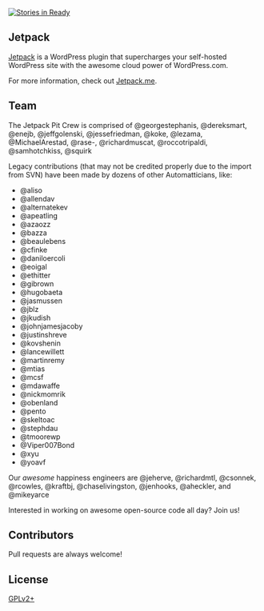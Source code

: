 [![Stories in Ready](https://badge.waffle.io/Automattic/Jetpack.png?label=ready&title=Ready)](https://waffle.io/Automattic/Jetpack)
## Jetpack

[Jetpack](http://jetpack.me/) is a WordPress plugin that supercharges your self-hosted WordPress site with the awesome cloud power of WordPress.com.

For more information, check out [Jetpack.me](http://jetpack.me/).

## Team

The Jetpack Pit Crew is comprised of @georgestephanis, @dereksmart, @enejb, @jeffgolenski, @jessefriedman, @koke, @lezama, @MichaelArestad, @rase-, @richardmuscat, @roccotripaldi, @samhotchkiss, @squirk

Legacy contributions (that may not be credited properly due to the import from SVN) have been made by dozens of other Automatticians, like:

* @aliso
* @allendav
* @alternatekev
* @apeatling
* @azaozz
* @bazza
* @beaulebens
* @cfinke
* @daniloercoli
* @eoigal
* @ethitter
* @gibrown
* @hugobaeta
* @jasmussen
* @jblz
* @jkudish
* @johnjamesjacoby
* @justinshreve
* @kovshenin
* @lancewillett
* @martinremy
* @mtias
* @mcsf
* @mdawaffe
* @nickmomrik
* @obenland
* @pento
* @skeltoac
* @stephdau
* @tmoorewp
* @Viper007Bond
* @xyu
* @yoavf

Our _awesome_ happiness engineers are @jeherve, @richardmtl, @csonnek, @rcowles, @kraftbj, @chaselivingston, @jenhooks, @aheckler, and @mikeyarce

Interested in working on awesome open-source code all day? Join us!

## Contributors

Pull requests are always welcome!

## License

[GPLv2+](http://www.gnu.org/licenses/gpl-2.0.html)
